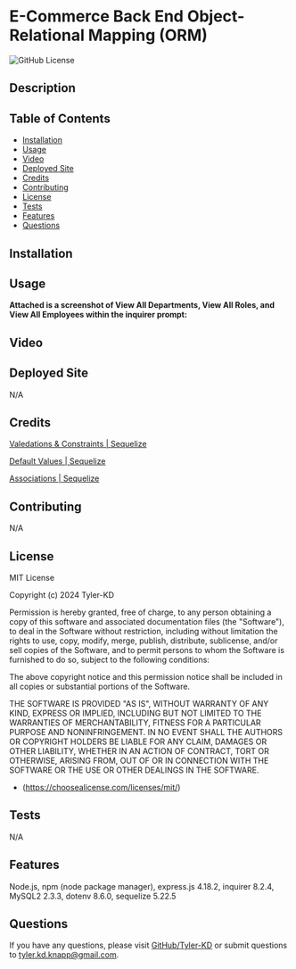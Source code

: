 # E-Commerce Back End Object-Relational Mapping (ORM)

![GitHub License](https://img.shields.io/badge/license-MIT-default.svg)

## Description



## Table of Contents

* [Installation](#installation)
* [Usage](#usage)
* [Video](#video)
* [Deployed Site](#deployed-site)
* [Credits](#credits)
* [Contributing](#contributing)
* [License](#license)
* [Tests](#tests)
* [Features](#features)
* [Questions](#questions)

## Installation



## Usage



**Attached is a screenshot of View All Departments, View All Roles, and View All Employees within the inquirer prompt:**



## Video



## Deployed Site

N/A

## Credits

[Valedations & Constraints | Sequelize](https://sequelize.org/docs/v6/core-concepts/validations-and-constraints/)

[Default Values | Sequelize](https://sequelize.org/docs/v6/core-concepts/model-basics/#default-values)

[Associations | Sequelize](https://sequelize.org/docs/v6/core-concepts/assocs/)

[]()

[]()

## Contributing

N/A

## License

MIT License

Copyright (c) 2024 Tyler-KD

Permission is hereby granted, free of charge, to any person obtaining a copy
of this software and associated documentation files (the "Software"), to deal
in the Software without restriction, including without limitation the rights
to use, copy, modify, merge, publish, distribute, sublicense, and/or sell
copies of the Software, and to permit persons to whom the Software is
furnished to do so, subject to the following conditions:

The above copyright notice and this permission notice shall be included in all
copies or substantial portions of the Software.

THE SOFTWARE IS PROVIDED "AS IS", WITHOUT WARRANTY OF ANY KIND, EXPRESS OR
IMPLIED, INCLUDING BUT NOT LIMITED TO THE WARRANTIES OF MERCHANTABILITY,
FITNESS FOR A PARTICULAR PURPOSE AND NONINFRINGEMENT. IN NO EVENT SHALL THE
AUTHORS OR COPYRIGHT HOLDERS BE LIABLE FOR ANY CLAIM, DAMAGES OR OTHER
LIABILITY, WHETHER IN AN ACTION OF CONTRACT, TORT OR OTHERWISE, ARISING FROM,
OUT OF OR IN CONNECTION WITH THE SOFTWARE OR THE USE OR OTHER DEALINGS IN THE
SOFTWARE.

* (https://choosealicense.com/licenses/mit/)

## Tests

N/A

## Features

Node.js, npm (node package manager), express.js 4.18.2, inquirer 8.2.4, MySQL2 2.3.3, dotenv 8.6.0, sequelize 5.22.5

## Questions

If you have any questions, please visit [GitHub/Tyler-KD](https://github.com/Tyler-KD) or submit questions to tyler.kd.knapp@gmail.com.